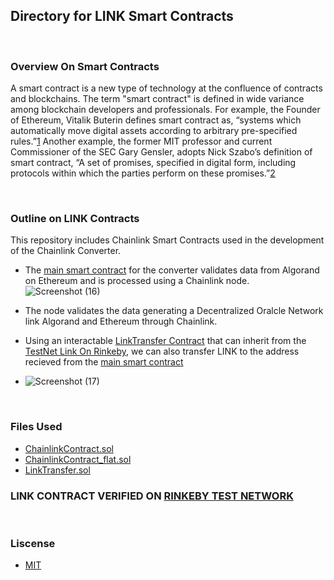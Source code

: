 ## Directory for LINK Smart Contracts

&nbsp;

### Overview On Smart Contracts

A smart contract is a new type of technology at the confluence of contracts and blockchains. The term "smart contract" is defined in wide variance among blockchain developers and professionals. For example, the Founder of Ethereum, Vitalik Buterin defines smart contract as, “systems which automatically move digital assets according to arbitrary pre-specified rules.”[1](https://ethereum.org/en/whitepaper/) Another example, the former MIT professor and current Commissioner of the SEC Gary Gensler, adopts Nick Szabo’s definition of smart contract, “A set of promises, specified in digital form, including protocols within which the parties perform on these promises.”[2](https://ocw.mit.edu/courses/15-s12-blockchain-and-money-fall-2018/resources/session-6-smart-contracts-and-dapps/)

&nbsp;

### Outline on LINK Contracts

This repository includes Chainlink Smart Contracts used in the development of the Chainlink Converter.

 - The  [main smart contract](https://github.com/Bhaney44/ChainLinkHackathonSpring2022/blob/main/LinkContracts/contracts/ChainlinkContract.sol) for the converter validates data from Algorand on Ethereum and is processed using a Chainlink node.
![Screenshot (16)](https://user-images.githubusercontent.com/85407620/170778488-7b165cc1-91e5-4f0c-b109-edff2092ffdf.png)

 - The node validates the data generating a Decentralized Oralcle Network link Algorand and Ethereum through Chainlink.

 - Using an interactable [LinkTransfer Contract](https://github.com/Bhaney44/ChainLinkHackathonSpring2022/blob/main/LinkContracts/contracts/LinkTransfer.sol) that can inherit from the [TestNet Link On Rinkeby](https://github.com/Bhaney44/ChainLinkHackathonSpring2022/blob/main/TestNetLink/link.sol), we can also transfer LINK to the address recieved from the [main smart contract](https://github.com/Bhaney44/ChainLinkHackathonSpring2022/blob/main/LinkContracts/contracts/ChainlinkContract.sol)
 - ![Screenshot (17)](https://user-images.githubusercontent.com/85407620/170778849-f0bd1910-b268-46ef-b9fe-70ed6d7b4890.png)

&nbsp;

### Files Used
 - [ChainlinkContract.sol](https://github.com/Bhaney44/ChainLinkHackathonSpring2022/blob/main/LinkContracts/contracts/ChainlinkContract.sol)
 - [ChainlinkContract_flat.sol](https://github.com/Bhaney44/ChainLinkHackathonSpring2022/blob/main/LinkContracts/contracts/ChainlinkContract_flat.sol)
 - [LinkTransfer.sol](https://github.com/Bhaney44/ChainLinkHackathonSpring2022/blob/main/LinkContracts/contracts/LinkTransfer.sol)
&nbsp;

### LINK CONTRACT VERIFIED ON [RINKEBY TEST NETWORK](https://rinkeby.etherscan.io/address/0x334cdcf3cc39cf0d84d6adb10961400fe204f8bc)
&nbsp;

### Liscense
 - [MIT](https://spdx.org/licenses/MIT.html)
